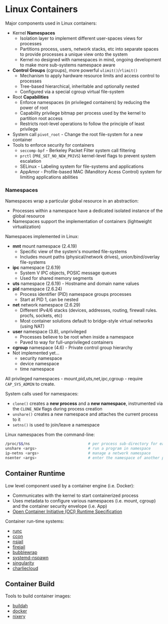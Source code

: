 # Linux Containers

Major components used in Linux containers:

* Kernel **Namespaces**
  - Isolation layer to implement different user-spaces views for processes
  - Partitions process, users, network stacks, etc into separate spaces to provide processes a unique view onto the system
  - Kernel no designed with namespaces in mind, ongoing development to make more sub-systems namespace aware 
* **Control Groups** (cgroups), more powerful `ulimit()`/`rlimit()`
  - Mechanism to apply hardware resource limits and access control to processes
  - Tree-based hierarchical, inheritable and optionally nested
  - Configured via a special cgroup virtual file-system
* Root **Capabilities**
  - Enforce namespaces (in privileged containers) by reducing the power of root
  - Capability privilege bitmap per process used by the kernel to partition root access
  - Restricts root-level operations to follow the principle of least privilege
* System call `pivot_root` - Change the root file-system for a new container
* Tools to enforce security for containers
  - `seccomp-bpf` - Berkeley Packet Filter system call filtering
  - `prctl` (`PRE_SET_NO_NEW_PRIVS`) kernel-level flags to prevent system escalation
  - SELinux - Labeling system for file-systems and applications
  - AppAmor - Profile-based MAC (Manditory Acess Control) system for limiting applications abilities


### Namespaces

Namespaces wrap a particular global resource in an abstraction:

* Processes within a namespace have a dedicated isolated instance of the global resource
* Namespaces support the implementation of containers (lightweight virtualization)

Namespaces implemented in Linux:

* **mnt** mount namespace (2.4.19)
  - Specific view of the system's mounted file-systems
  - Includes mount paths (physical/network drives), union/bind/overlay file-systems
* **ipc** namespace (2.6.19)
  - System V IPC objects, POSIC message queues
  - Used for shared memory segments
* **uts** namespace (2.6.19) - Hostname and domain name values
* **pid** namespace (2.6.24)
  - Process identifier (PID) namespace groups processes
  - Start at PID 1, can be nested
* **net** network namespace (2.6.29)
  - Different IPv4/6 stacks (devices, addresses, routing, firewall rules. procfs, sockets, etc)
  - Most container solutions default to bridge-style virtual networks (using NAT)
* **user** namespace (3.8), unprivileged
  - Processes believe to be root when inside a namespace
  - Paved to way for full-unprivileged containers
* **cgroup** namespace (4.6) - Private control group hierarchy
* Not implemented yet...
  - security namespace
  - device namespace
  - time namespace

All privileged namespaces - mount,pid,uts,net,ipc,cgroup - require `CAP_SYS_ADMIN` to create.

System calls used for namespaces:

* `clone()` creates a **new process** and a **new namespace**, instrumented via the `CLONE_NEW` flags during process creation
* `unshare()` creates a new namespace and attaches the current process to it
* `setns()` is used to join/leave a namespace

Linux namespaces from the command-line:

```bash
/proc/$$/ns                          # per process sub-directory for each namespace
unshare <args>                       # run a program in namespace 
ip-netns <args>                      # manage a network namespace
nsenter <args>                       # enter the namespace of another program
```

## Container Runtime

Low level component used by a container engine (i.e. Docker):

* Communicates with the kernel to start containerized process
* Uses metadata to configure various namespaces (i.e. mount, cgroup) and the container security envelope (i.e. App)
* [Open Container Initiative (OCI) Runtime Specification][ocispec]

[ocispec]: https://github.com/opencontainers/runtime-spec

Container run-time systems:

* [runc][runc]
* [ccon][ccon]
* [nsjail][nsjail]
* [firejail][firejail]
* [bubblewrap][bubble]
* [systemd-nspawn][nspawn]
* [singularity][sing]
* [charliecloud][charlie]

[runc]: https://github.com/opencontainers/runc
[ccon]: https://github.com/wking/ccon
[nsjail]: https://github.com/google/nsjail
[firejail]: https://github.com/netblue30/firejail
[bubble]: https://github.com/projectatomic/bubblewrap
[nspawn]: https://github.com/systemd/systemd/blob/master/src/nspawn/nspawn.c
[sing]: https://github.com/sylabs/singularity
[charlie]: https://github.com/hpc/charliecloud

## Container Build

Tools to build container images:

* [buildah](https://github.com/containers/buildah)
* [docker](https://github.com/docker)
* [nixery](https://github.com/google/nixery)
